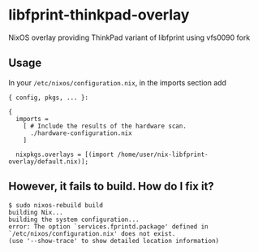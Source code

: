 # libfprint-thinkpad-overlay
NixOS overlay providing ThinkPad variant of libfprint using vfs0090 fork

## Usage

In your `/etc/nixos/configuration.nix`, in the imports section add
```
{ config, pkgs, ... }:

{
  imports =
    [ # Include the results of the hardware scan.
      ./hardware-configuration.nix
    ]

  nixpkgs.overlays = [(import /home/user/nix-libfprint-overlay/default.nix)];
```
  
## However, it fails to build. How do I fix it?

```
$ sudo nixos-rebuild build 
building Nix...
building the system configuration...
error: The option `services.fprintd.package' defined in `/etc/nixos/configuration.nix' does not exist.
(use '--show-trace' to show detailed location information)
```
